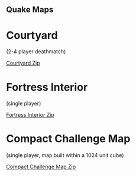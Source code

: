 ## Quake Maps

# Courtyard
(2-4 player deathmatch)

[Courtyard Zip](https://github.com/TheADrain/quakemaps/blob/main/courtyard.zip)

# Fortress Interior
(single player)

[Fortress Interior Zip](https://github.com/TheADrain/quakemaps/blob/main/fortress.zip)

# Compact Challenge Map
(single player, map built within a 1024 unit cube)

[Compact Challenge Map Zip]()
